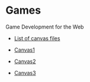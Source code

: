# Games
Game Development for the Web

- [List of canvas files](https://github.com/nicolasserrano/Games/tree/master/canvas) 

- [Canvas1](https://nicolasserrano.github.io/Games/canvas/canvas1.html) 
- [Canvas2](https://nicolasserrano.github.io/Games/canvas/canvas2.html) 
- [Canvas3](https://nicolasserrano.github.io/Games/canvas/canvas3.html) 


